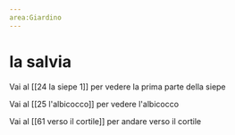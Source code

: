```yaml
---
area:Giardino
---
```

# la salvia

Vai al [[24 la siepe 1]] per vedere la prima parte della siepe

Vai al [[25 l'albicocco]] per vedere l'albicocco

Vai al [[61 verso il cortile]] per andare verso il cortile